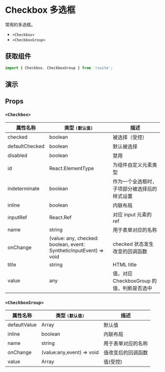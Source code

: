 # Checkbox 多选框

常用的多选框。

- `<Checkbox>`
- `<CheckboxGroup>`

## 获取组件

```js
import { Checkbox, CheckboxGroup } from 'rsuite';
```

## 演示

<!--{demo}-->

## Props

### `<Checkbox>`

| 属性名称       | 类型 `(默认值)`                                                    | 描述                                         |
| -------------- | ------------------------------------------------------------------ | -------------------------------------------- |
| checked        | boolean                                                            | 被选择（受控）                               |
| defaultChecked | boolean                                                            | 默认被选择                                   |
| disabled       | boolean                                                            | 禁用                                         |
| id             | React.ElementType                                                  | 为组件自定义元素类型                         |
| indeterminate  | boolean                                                            | 作为一个全选框时，子项部分被选择后的样式设置 |
| inline         | boolean                                                            | 内联布局                                     |
| inputRef       | React.Ref                                                          | 对应 input 元素的 ref                        |
| name           | string                                                             | 用于表单对应的名称                           |
| onChange       | (value: any, checked: boolean, event: SyntheticInputEvent) => void | checked 状态发生改变的回调函数               |
| title          | string                                                             | HTML title                                   |
| value          | any                                                                | 值，对应 CheckboxGroup 的值，判断是否选中    |

### `<CheckboxGroup>`

| 属性名称     | 类型 `(默认值)`           | 描述               |
| ------------ | ------------------------- | ------------------ |
| defaultValue | Array                     | 默认值             |
| inline       | boolean                   | 内联布局           |
| name         | string                    | 用于表单对应的名称 |
| onChange     | (value:any,event) => void | 值改变后的回调函数 |
| value        | Array                     | 值(受控)           |

